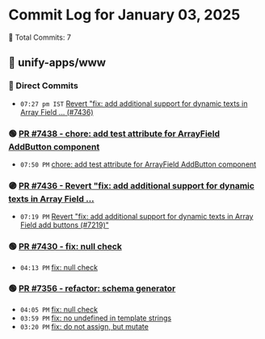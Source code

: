 # Commit Log for January 03, 2025

📝 Total Commits: 7

## 📁 unify-apps/www

### 🔨 Direct Commits

- `07:27 pm IST` [Revert "fix: add additional support for dynamic texts in Array Field … (#7436)](https://github.com/unify-apps/www/commit/2d434b6bf479626ee86b03a110fa788265eedb96)

### 🟢 [PR #7438 - chore: add test attribute for ArrayField AddButton component](https://github.com/unify-apps/www/pull/7438)

- `07:50 PM` [chore: add test attribute for ArrayField AddButton component](https://github.com/unify-apps/www/commit/38ffa678fc5b4f5cd7d30ada170a818d3d41f0ee)

### 🟣 [PR #7436 - Revert "fix: add additional support for dynamic texts in Array Field …](https://github.com/unify-apps/www/pull/7436)

- `07:19 PM` [Revert "fix: add additional support for dynamic texts in Array Field add buttons (#7219)"](https://github.com/unify-apps/www/commit/709e2ea53e1cab881783ff3f202cd5541b3c2750)

### 🟢 [PR #7430 - fix: null check](https://github.com/unify-apps/www/pull/7430)

- `04:13 PM` [fix: null check](https://github.com/unify-apps/www/commit/91300f412ff293fae055f8112a9a5991be9d305e)

### 🟢 [PR #7356 - refactor: schema generator](https://github.com/unify-apps/www/pull/7356)

- `04:05 PM` [fix: null check](https://github.com/unify-apps/www/commit/100c1c4114e37d9253bffc8cd0a8fcbee6098695)
- `03:59 PM` [fix: no undefined in template strings](https://github.com/unify-apps/www/commit/75595c81adf5e03730aa3850619f0712ab1d70b0)
- `03:20 PM` [fix: do not assign, but mutate](https://github.com/unify-apps/www/commit/1afe26d940e6ccf8d14e0d0b5d77578a2f3d733c)


